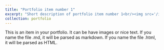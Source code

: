 ```yaml
---
title: "Portfolio item number 1"
excerpt: "Short description of portfolio item number 1<br/><img src='/images/P200-1.jpg'>"
collection: portfolio
---
```


This is an item in your portfolio. It can be have images or nice text. If you name the file .md, it will be parsed as markdown. If you name the file .html, it will be parsed as HTML. 
